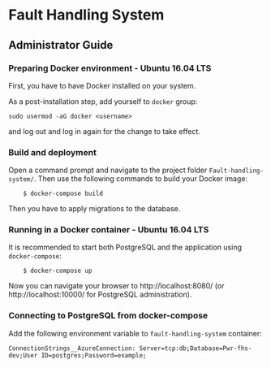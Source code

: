 # Fault Handling System

## Administrator Guide

### Preparing Docker environment - Ubuntu 16.04 LTS

First, you have to have Docker installed on your system.

As a post-installation step, add yourself to `docker` group:

`sudo usermod -aG docker <username>`

and log out and log in again for the change to take effect.

### Build and deployment

Open a command prompt and navigate to the project folder
`Fault-handling-system/`. Then use the following commands to build
your Docker image:
```
    $ docker-compose build
```

Then you have to apply migrations to the database.

### Running in a Docker container - Ubuntu 16.04 LTS

It is recommended to start both PostgreSQL
and the application using `docker-compose`:
```
    $ docker-compose up
```

Now you can navigate your browser to http://localhost:8080/
(or http://localhost:10000/ for PostgreSQL administration).

### Connecting to PostgreSQL from docker-compose

Add the following environment variable to `fault-handling-system` container:

    ConnectionStrings__AzureConnection: Server=tcp:db;Database=Pwr-fhs-dev;User ID=postgres;Password=example;


